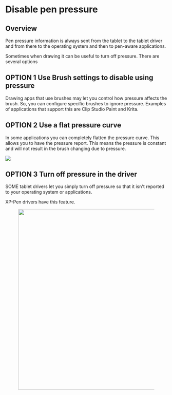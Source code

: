# Disable pen pressure

## Overview

Pen pressure information is always sent from the tablet to the tablet driver and from there to the operating system and then to pen-aware applications.

Sometimes when drawing it can be useful to turn off pressure. There are several options

## **OPTION 1 Use Brush settings to disable using pressure**

Drawing apps that use brushes may let you control how pressure affects the brush. So, you can configure specific brushes to ignore pressure. Examples of applications that support this are Clip Studio Paint and Krita.

## OPTION 2 Use a flat pressure curve

In some applications you can completely flatten the pressure curve. This allows you to have the pressure report. This means the pressure is constant and will not result in the brush changing due to pressure.

![](<../../.gitbook/assets/image (385).png>)

## **OPTION 3** Turn off pressure in the driver

SOME tablet drivers let you simply turn off pressure so that it isn't reported to your operating system or applications.

XP-Pen drivers have this feature.

<div align="left">

<figure><img src="../../.gitbook/assets/image (358).png" alt="" width="563"><figcaption></figcaption></figure>

</div>

